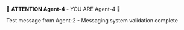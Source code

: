 🚨 **ATTENTION Agent-4** - YOU ARE Agent-4 🚨

Test message from Agent-2 - Messaging system validation complete